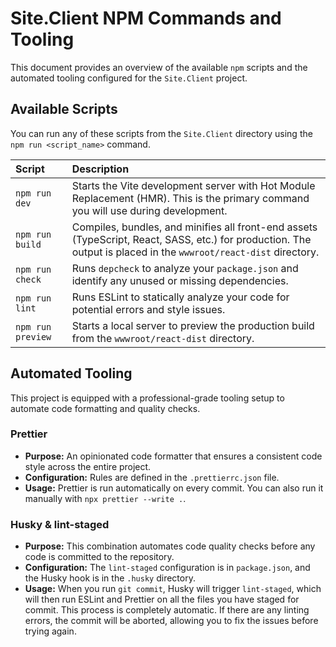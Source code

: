 ﻿# Site.Client NPM Commands and Tooling

This document provides an overview of the available `npm` scripts and the automated tooling configured for the `Site.Client` project.

## Available Scripts

You can run any of these scripts from the `Site.Client` directory using the `npm run <script_name>` command.

| Script            | Description                                                                                                                                                      |
| :---------------- | :--------------------------------------------------------------------------------------------------------------------------------------------------------------- |
| `npm run dev`     | Starts the Vite development server with Hot Module Replacement (HMR). This is the primary command you will use during development.                               |
| `npm run build`   | Compiles, bundles, and minifies all front-end assets (TypeScript, React, SASS, etc.) for production. The output is placed in the `wwwroot/react-dist` directory. |
| `npm run check`   | Runs `depcheck` to analyze your `package.json` and identify any unused or missing dependencies.                                                                  |
| `npm run lint`    | Runs ESLint to statically analyze your code for potential errors and style issues.                                                                               |
| `npm run preview` | Starts a local server to preview the production build from the `wwwroot/react-dist` directory.                                                                   |

## Automated Tooling

This project is equipped with a professional-grade tooling setup to automate code formatting and quality checks.

### Prettier

- **Purpose:** An opinionated code formatter that ensures a consistent code style across the entire project.
- **Configuration:** Rules are defined in the `.prettierrc.json` file.
- **Usage:** Prettier is run automatically on every commit. You can also run it manually with `npx prettier --write .`.

### Husky & lint-staged

- **Purpose:** This combination automates code quality checks before any code is committed to the repository.
- **Configuration:** The `lint-staged` configuration is in `package.json`, and the Husky hook is in the `.husky` directory.
- **Usage:** When you run `git commit`, Husky will trigger `lint-staged`, which will then run ESLint and Prettier on all the files you have staged for commit. This process is completely automatic. If there are any linting errors, the commit will be aborted, allowing you to fix the issues before trying again.
